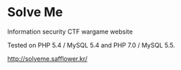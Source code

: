 # Solve Me

Information security CTF wargame website

Tested on PHP 5.4 / MySQL 5.4 and PHP 7.0 / MySQL 5.5.

http://solveme.safflower.kr/
